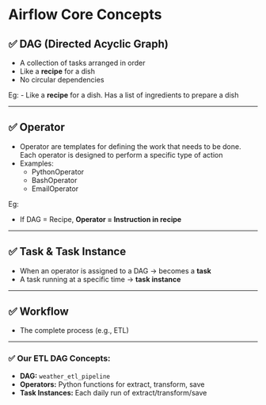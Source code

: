 # Airflow Core Concepts

## ✅ DAG (Directed Acyclic Graph)
- A collection of tasks arranged in order
- Like a **recipe** for a dish
- No circular dependencies

Eg: - Like a **recipe** for a dish. Has a list of ingredients to prepare a dish

---

## ✅ Operator
- Operator are templates for defining the work that needs to be done. Each operator is designed to perform a specific type of action
- Examples:
    - PythonOperator
    - BashOperator
    - EmailOperator

Eg: 
- If DAG = Recipe, **Operator = Instruction in recipe**

---

## ✅ Task & Task Instance
- When an operator is assigned to a DAG → becomes a **task**
- A task running at a specific time → **task instance**

---

## ✅ Workflow
- The complete process (e.g., ETL)

---

### ✅ Our ETL DAG Concepts:
- **DAG:** `weather_etl_pipeline`
- **Operators:** Python functions for extract, transform, save
- **Task Instances:** Each daily run of extract/transform/save